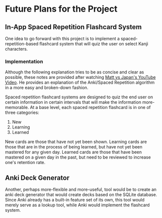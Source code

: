 # Future Plans for the Project

## In-App Spaced Repetition Flashcard System

One idea to go forward with this project is to implement a spaced-repetition-based flashcard system that will quiz the
user on select Kanji characters.

### Implementation

Although the following explanation tries to be as concise and clear as possible, these notes are provided after
watching [Matt vs Japan's YouTube Video](https://www.youtube.com/watch?v=lz60qTP2Gx0). He provides an explanation of the
Anki/Spaced Repetition algorithm in a more easy and broken-down fashion.

Spaced repetition flashcard systems are designed to quiz the end user on certain information in certain intervals that
will make the information more-memorable. At a base level, each spaced repetition flashcard is in one of three
categories:

1. New
2. Learning
3. Learned

New cards are those that have not yet been shown. Learning cards are those that are in the process of being learned, but
have not yet been mastered for any given day. Learned cards are those that have been mastered on a given day in the
past, but need to be reviewed to increase one's retention rate.

## Anki Deck Generator

Another, perhaps more-flexible and more-useful, tool would be to create an anki deck generator that would create decks
based on the SQLite database. Since Anki already has a built-in feature set of its own, this tool would merely serve as
a lookup tool, while Anki would implement the flashcard system.